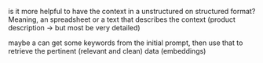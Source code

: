 is it more helpful to have the context in a unstructured on structured format?
Meaning, an spreadsheet or a text that describes the context (product description -> but most be very detailed)

maybe a can get some keywords from the initial prompt, then use that to retrieve the pertinent (relevant and clean) data (embeddings)